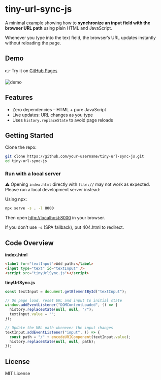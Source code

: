 # tiny-url-sync-js

A minimal example showing how to **synchronize an input field with the browser URL path** using plain HTML and JavaScript.

Whenever you type into the text field, the browser’s URL updates instantly without reloading the page.

## Demo

👉 Try it on [GitHub Pages](https://signothecat.github.io/tiny-url-sync-js)

![demo](./screenshot.gif)

## Features

- Zero dependencies – HTML + pure JavaScript
- Live updates: URL changes as you type
- Uses `history.replaceState` to avoid page reloads

## Getting Started

Clone the repo:

```zsh
git clone https://github.com/your-username/tiny-url-sync-js.git
cd tiny-url-sync-js
```

### Run with a local server

⚠️ Opening `index.html` directly with `file://` may not work as expected.
Please run a local development server instead:

Using npx:

```zsh
npx serve -s . -l 8000
```

Then open [http://localhost:8000](http://localhost:8000) in your browser.

If you don't use `-s` (SPA fallback), put 404.html to redirect.

## Code Overview

**index.html**
```html
<label for="textInput">Add path:</label>
<input type="text" id="textInput" />
<script src="tinyUrlSync.js"></script>
```

**tinyUrlSync.js**
```js
const textInput = document.getElementById("textInput");

// On page load, reset URL and input to initial state
window.addEventListener("DOMContentLoaded", () => {
  history.replaceState(null, null, "/");
  textInput.value = "";
});

// Update the URL path whenever the input changes
textInput.addEventListener("input", () => {
  const path = "/" + encodeURIComponent(textInput.value);
  history.replaceState(null, null, path);
});
```

## License

MIT License
